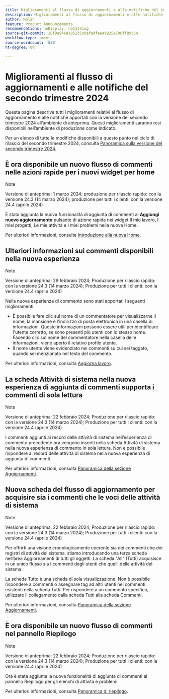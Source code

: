 ```yaml
---
title: Miglioramenti al flusso di aggiornamenti e alle notifiche del secondo trimestre 2024
description: Miglioramenti al flusso di aggiornamenti e alle notifiche del secondo trimestre 2024
author: Nolan
feature: Product Announcements
recommendations: noDisplay, noCatalog
source-git-commit: 20f9e9468c85235c0afadfee4d925a796ff89c54
workflow-type: tm+mt
source-wordcount: '530'
ht-degree: 0%

---
```


# Miglioramenti al flusso di aggiornamenti e alle notifiche del secondo trimestre 2024

Questa pagina descrive tutti i miglioramenti relativi al flusso di aggiornamento e alle notifiche apportati con la versione del secondo trimestre 2024 all’ambiente di anteprima. Questi miglioramenti saranno resi disponibili nell’ambiente di produzione come indicato.

Per un elenco di tutte le modifiche disponibili a questo punto nel ciclo di rilascio del secondo trimestre 2024, consulta [Panoramica sulla versione del secondo trimestre 2024](/help/quicksilver/product-announcements/product-releases/24-q2-release-activity/24-q2-release-overview.md).

## È ora disponibile un nuovo flusso di commenti nelle azioni rapide per i nuovi widget per home

>[!NOTE]
>
>Versione di anteprima: 1 marzo 2024; produzione per rilascio rapido: con la versione 24.3 (14 marzo 2024); produzione per tutti i clienti: con la versione 24.4 (aprile 2024)

È stata aggiunta la nuova funzionalità di aggiunta di commenti al **Aggiungi nuovo aggiornamento** pulsante di azione rapida nei widget Il mio lavoro, I miei progetti, Le mie attività e I miei problemi nella nuova Home.

Per ulteriori informazioni, consulta [Introduzione alla nuova Home](/help/quicksilver/workfront-basics/using-home/new-home/get-started-with-new-home.md).

## Ulteriori informazioni sui commenti disponibili nella nuova esperienza

>[!NOTE]
>
>Versione di anteprima: 29 febbraio 2024; Produzione per rilascio rapido: con la versione 24.3 (14 marzo 2024); Produzione per tutti i clienti: con la versione 24.4 (aprile 2024)

Nella nuova esperienza di commento sono stati apportati i seguenti miglioramenti:

* È possibile fare clic sul nome di un commentatore per visualizzarne il nome, la mansione e l&#39;indirizzo di posta elettronica in una casella di informazioni. Queste informazioni possono essere utili per identificare l&#39;utente corretto, se sono presenti più utenti con lo stesso nome. Facendo clic sul nome del commentatore nella casella delle informazioni, viene aperto il relativo profilo utente.
* Il nome utente viene evidenziato nei commenti su cui sei taggato, quando sei menzionato nel testo del commento.

Per ulteriori informazioni, consulta [Aggiorna lavoro](/help/quicksilver/workfront-basics/updating-work-items-and-viewing-updates/update-work.md).

## La scheda Attività di sistema nella nuova esperienza di aggiunta di commenti supporta i commenti di sola lettura

>[!NOTE]
>
>Versione di anteprima: 22 febbraio 2024; Produzione per rilascio rapido: con la versione 24.3 (14 marzo 2024); Produzione per tutti i clienti: con la versione 24.4 (aprile 2024)

I commenti aggiunti ai record delle attività di sistema nell’esperienza di commento precedente ora vengono inseriti nella scheda Attività di sistema nella nuova esperienza di commento in sola lettura. Non è possibile rispondere ai record delle attività di sistema nella nuova esperienza di aggiunta di commenti.

Per ulteriori informazioni, consulta [Panoramica della sezione Aggiornamenti](/help/quicksilver/workfront-basics/updating-work-items-and-viewing-updates/updates-tab-overview.md).

## Nuova scheda del flusso di aggiornamento per acquisire sia i commenti che le voci delle attività di sistema

>[!NOTE]
>
>Versione di anteprima: 22 febbraio 2024; Produzione per rilascio rapido: con la versione 24.3 (14 marzo 2024); Produzione per tutti i clienti: con la versione 24.4 (aprile 2024)

Per offrirti una visione cronologicamente coerente sia dei commenti che dei registri di attività del sistema, stiamo introducendo una terza scheda nell’area Aggiornamenti di tutti gli oggetti. La scheda &quot;All&quot; (Tutti) acquisisce in un unico flusso sia i commenti degli utenti che quelli delle attività del sistema.

La scheda Tutto è una scheda di sola visualizzazione. Non è possibile rispondere a commenti o assegnare tag ad altri utenti nei commenti esistenti nella scheda Tutti. Per rispondere a un commento specifico, utilizzare il collegamento dalla scheda Tutti alla scheda Commenti.

Per ulteriori informazioni, consulta [Panoramica della sezione Aggiornamenti](/help/quicksilver/workfront-basics/updating-work-items-and-viewing-updates/updates-tab-overview.md).

## È ora disponibile un nuovo flusso di commenti nel pannello Riepilogo

>[!NOTE]
>
>Versione di anteprima: 22 febbraio 2024; Produzione per rilascio rapido: con la versione 24.3 (14 marzo 2024); Produzione per tutti i clienti: con la versione 24.4 (aprile 2024)

Ora è stata aggiunta la nuova funzionalità di aggiunta di commenti al pannello Riepilogo per gli elenchi di attività e problemi.

Per ulteriori informazioni, consulta [Panoramica di riepilogo](/help/quicksilver/workfront-basics/the-new-workfront-experience/summary-overview.md).
